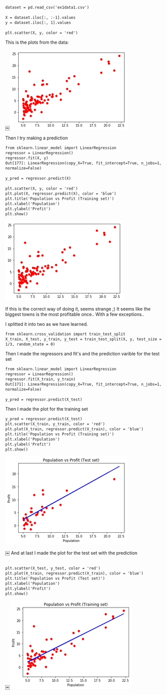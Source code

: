 ```

dataset = pd.read_csv('ex1data1.csv')

X = dataset.iloc[:, :-1].values
y = dataset.iloc[:, 1].values

plt.scatter(X, y, color = 'red')
```

This is the plots from the data:


￼![The plot](https://github.com/ToneSyvertsen/Statistical-Learning/blob/master/exercises/exercise1/plot_ex1.png)


Then I try making a prediction
```
from sklearn.linear_model import LinearRegression
regressor = LinearRegression()
regressor.fit(X, y)
Out[177]: LinearRegression(copy_X=True, fit_intercept=True, n_jobs=1, normalize=False)

y_pred = regressor.predict(X)

plt.scatter(X, y, color = 'red')
plt.plot(X, regressor.predict(X), color = 'blue')
plt.title('Population vs Profit (Training set)')
plt.xlabel('Population')
plt.ylabel('Profit')
plt.show()

```
![The plot](https://github.com/ToneSyvertsen/Statistical-Learning/blob/master/exercises/exercise1/plot_ex1.png)

If this is the correct way of doing it, seems strange ;)
It seems like the biggest towns is the most profitable once..
With a few exceptions..


I splitted it into two as we have learned.

```
from sklearn.cross_validation import train_test_split
X_train, X_test, y_train, y_test = train_test_split(X, y, test_size = 1/3, random_state = 0)
```

Then I made the regressors and fit's and the prediction varible for the test set
```
from sklearn.linear_model import LinearRegression
regressor = LinearRegression()
regressor.fit(X_train, y_train)
Out[171]: LinearRegression(copy_X=True, fit_intercept=True, n_jobs=1, normalize=False)

y_pred = regressor.predict(X_test)

```
Then I made the plot for the training set

```
y_pred = regressor.predict(X_test)
plt.scatter(X_train, y_train, color = 'red')
plt.plot(X_train, regressor.predict(X_train), color = 'blue')
plt.title('Population vs Profit (Training set)')
plt.xlabel('Population')
plt.ylabel('Profit')
plt.show()

```
![Test](https://github.com/ToneSyvertsen/Statistical-Learning/blob/master/exercises/exercise1/ex1_test_set.png)

￼
And at last I made the plot for the test set with the prediction

```

plt.scatter(X_test, y_test, color = 'red')
plt.plot(X_train, regressor.predict(X_train), color = 'blue')
plt.title('Population vs Profit (Test set)')
plt.xlabel('Population')
plt.ylabel('Profit')
plt.show() 

```

￼![Training](https://github.com/ToneSyvertsen/Statistical-Learning/blob/master/exercises/exercise1/ex1_trainingset.png)


